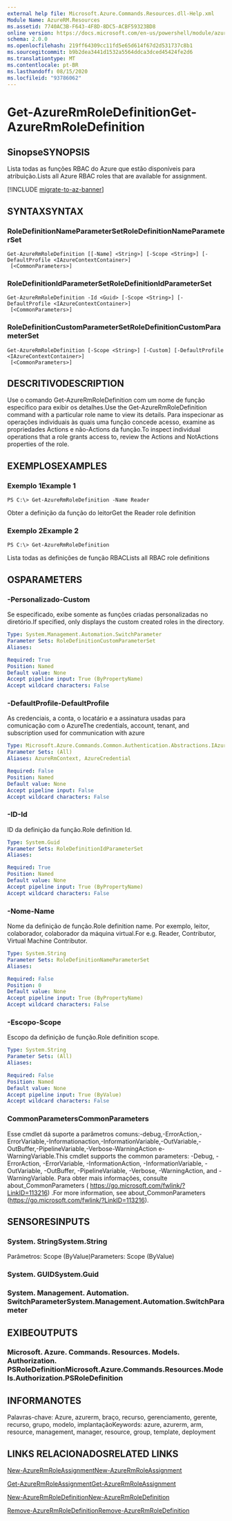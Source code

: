 ```yaml
---
external help file: Microsoft.Azure.Commands.Resources.dll-Help.xml
Module Name: AzureRM.Resources
ms.assetid: 7740AC3B-F643-4F8D-8DC5-ACBF59323BD8
online version: https://docs.microsoft.com/en-us/powershell/module/azurerm.resources/get-azurermroledefinition
schema: 2.0.0
ms.openlocfilehash: 219ff64309cc11fd5e65d614f67d2d531737c8b1
ms.sourcegitcommit: b9b2dea3441d1532a5564ddca3dced45424fe2d6
ms.translationtype: MT
ms.contentlocale: pt-BR
ms.lasthandoff: 08/15/2020
ms.locfileid: "93786062"
---
```

# <span data-ttu-id="32d1f-101">Get-AzureRmRoleDefinition</span><span class="sxs-lookup"><span data-stu-id="32d1f-101">Get-AzureRmRoleDefinition</span></span>

## <span data-ttu-id="32d1f-102">Sinopse</span><span class="sxs-lookup"><span data-stu-id="32d1f-102">SYNOPSIS</span></span>
<span data-ttu-id="32d1f-103">Lista todas as funções RBAC do Azure que estão disponíveis para atribuição.</span><span class="sxs-lookup"><span data-stu-id="32d1f-103">Lists all Azure RBAC roles that are available for assignment.</span></span>

[!INCLUDE [migrate-to-az-banner](../../includes/migrate-to-az-banner.md)]

## <span data-ttu-id="32d1f-104">SYNTAX</span><span class="sxs-lookup"><span data-stu-id="32d1f-104">SYNTAX</span></span>

### <span data-ttu-id="32d1f-105">RoleDefinitionNameParameterSet</span><span class="sxs-lookup"><span data-stu-id="32d1f-105">RoleDefinitionNameParameterSet</span></span>
```
Get-AzureRmRoleDefinition [[-Name] <String>] [-Scope <String>] [-DefaultProfile <IAzureContextContainer>]
 [<CommonParameters>]
```

### <span data-ttu-id="32d1f-106">RoleDefinitionIdParameterSet</span><span class="sxs-lookup"><span data-stu-id="32d1f-106">RoleDefinitionIdParameterSet</span></span>
```
Get-AzureRmRoleDefinition -Id <Guid> [-Scope <String>] [-DefaultProfile <IAzureContextContainer>]
 [<CommonParameters>]
```

### <span data-ttu-id="32d1f-107">RoleDefinitionCustomParameterSet</span><span class="sxs-lookup"><span data-stu-id="32d1f-107">RoleDefinitionCustomParameterSet</span></span>
```
Get-AzureRmRoleDefinition [-Scope <String>] [-Custom] [-DefaultProfile <IAzureContextContainer>]
 [<CommonParameters>]
```

## <span data-ttu-id="32d1f-108">DESCRITIVO</span><span class="sxs-lookup"><span data-stu-id="32d1f-108">DESCRIPTION</span></span>
<span data-ttu-id="32d1f-109">Use o comando Get-AzureRmRoleDefinition com um nome de função específico para exibir os detalhes.</span><span class="sxs-lookup"><span data-stu-id="32d1f-109">Use the Get-AzureRmRoleDefinition command with a particular role name to view its details.</span></span>
<span data-ttu-id="32d1f-110">Para inspecionar as operações individuais às quais uma função concede acesso, examine as propriedades Actions e não-Actions da função.</span><span class="sxs-lookup"><span data-stu-id="32d1f-110">To inspect individual operations that a role grants access to, review the Actions and NotActions properties of the role.</span></span>

## <span data-ttu-id="32d1f-111">EXEMPLOS</span><span class="sxs-lookup"><span data-stu-id="32d1f-111">EXAMPLES</span></span>

### <span data-ttu-id="32d1f-112">Exemplo 1</span><span class="sxs-lookup"><span data-stu-id="32d1f-112">Example 1</span></span>
```
PS C:\> Get-AzureRmRoleDefinition -Name Reader
```

<span data-ttu-id="32d1f-113">Obter a definição da função do leitor</span><span class="sxs-lookup"><span data-stu-id="32d1f-113">Get the Reader role definition</span></span>

### <span data-ttu-id="32d1f-114">Exemplo 2</span><span class="sxs-lookup"><span data-stu-id="32d1f-114">Example 2</span></span>
```
PS C:\> Get-AzureRmRoleDefinition
```

<span data-ttu-id="32d1f-115">Lista todas as definições de função RBAC</span><span class="sxs-lookup"><span data-stu-id="32d1f-115">Lists all RBAC role definitions</span></span>

## <span data-ttu-id="32d1f-116">OS</span><span class="sxs-lookup"><span data-stu-id="32d1f-116">PARAMETERS</span></span>

### <span data-ttu-id="32d1f-117">-Personalizado</span><span class="sxs-lookup"><span data-stu-id="32d1f-117">-Custom</span></span>
<span data-ttu-id="32d1f-118">Se especificado, exibe somente as funções criadas personalizadas no diretório.</span><span class="sxs-lookup"><span data-stu-id="32d1f-118">If specified, only displays the custom created roles in the directory.</span></span>

```yaml
Type: System.Management.Automation.SwitchParameter
Parameter Sets: RoleDefinitionCustomParameterSet
Aliases:

Required: True
Position: Named
Default value: None
Accept pipeline input: True (ByPropertyName)
Accept wildcard characters: False
```

### <span data-ttu-id="32d1f-119">-DefaultProfile</span><span class="sxs-lookup"><span data-stu-id="32d1f-119">-DefaultProfile</span></span>
<span data-ttu-id="32d1f-120">As credenciais, a conta, o locatário e a assinatura usadas para comunicação com o Azure</span><span class="sxs-lookup"><span data-stu-id="32d1f-120">The credentials, account, tenant, and subscription used for communication with azure</span></span>

```yaml
Type: Microsoft.Azure.Commands.Common.Authentication.Abstractions.IAzureContextContainer
Parameter Sets: (All)
Aliases: AzureRmContext, AzureCredential

Required: False
Position: Named
Default value: None
Accept pipeline input: False
Accept wildcard characters: False
```

### <span data-ttu-id="32d1f-121">-ID</span><span class="sxs-lookup"><span data-stu-id="32d1f-121">-Id</span></span>
<span data-ttu-id="32d1f-122">ID da definição da função.</span><span class="sxs-lookup"><span data-stu-id="32d1f-122">Role definition Id.</span></span>

```yaml
Type: System.Guid
Parameter Sets: RoleDefinitionIdParameterSet
Aliases:

Required: True
Position: Named
Default value: None
Accept pipeline input: True (ByPropertyName)
Accept wildcard characters: False
```

### <span data-ttu-id="32d1f-123">-Nome</span><span class="sxs-lookup"><span data-stu-id="32d1f-123">-Name</span></span>
<span data-ttu-id="32d1f-124">Nome da definição de função.</span><span class="sxs-lookup"><span data-stu-id="32d1f-124">Role definition name.</span></span>
<span data-ttu-id="32d1f-125">Por exemplo, leitor, colaborador, colaborador da máquina virtual.</span><span class="sxs-lookup"><span data-stu-id="32d1f-125">For e.g. Reader, Contributor, Virtual Machine Contributor.</span></span>

```yaml
Type: System.String
Parameter Sets: RoleDefinitionNameParameterSet
Aliases:

Required: False
Position: 0
Default value: None
Accept pipeline input: True (ByPropertyName)
Accept wildcard characters: False
```

### <span data-ttu-id="32d1f-126">-Escopo</span><span class="sxs-lookup"><span data-stu-id="32d1f-126">-Scope</span></span>
<span data-ttu-id="32d1f-127">Escopo da definição de função.</span><span class="sxs-lookup"><span data-stu-id="32d1f-127">Role definition scope.</span></span>

```yaml
Type: System.String
Parameter Sets: (All)
Aliases:

Required: False
Position: Named
Default value: None
Accept pipeline input: True (ByValue)
Accept wildcard characters: False
```

### <span data-ttu-id="32d1f-128">CommonParameters</span><span class="sxs-lookup"><span data-stu-id="32d1f-128">CommonParameters</span></span>
<span data-ttu-id="32d1f-129">Esse cmdlet dá suporte a parâmetros comuns:-debug,-ErrorAction,-ErrorVariable,-Informationaction,-InformationVariable,-OutVariable,-OutBuffer,-PipelineVariable,-Verbose-WarningAction e-WarningVariable.</span><span class="sxs-lookup"><span data-stu-id="32d1f-129">This cmdlet supports the common parameters: -Debug, -ErrorAction, -ErrorVariable, -InformationAction, -InformationVariable, -OutVariable, -OutBuffer, -PipelineVariable, -Verbose, -WarningAction, and -WarningVariable.</span></span> <span data-ttu-id="32d1f-130">Para obter mais informações, consulte about_CommonParameters ( https://go.microsoft.com/fwlink/?LinkID=113216) .</span><span class="sxs-lookup"><span data-stu-id="32d1f-130">For more information, see about_CommonParameters (https://go.microsoft.com/fwlink/?LinkID=113216).</span></span>

## <span data-ttu-id="32d1f-131">SENSORES</span><span class="sxs-lookup"><span data-stu-id="32d1f-131">INPUTS</span></span>

### <span data-ttu-id="32d1f-132">System. String</span><span class="sxs-lookup"><span data-stu-id="32d1f-132">System.String</span></span>
<span data-ttu-id="32d1f-133">Parâmetros: Scope (ByValue)</span><span class="sxs-lookup"><span data-stu-id="32d1f-133">Parameters: Scope (ByValue)</span></span>

### <span data-ttu-id="32d1f-134">System. GUID</span><span class="sxs-lookup"><span data-stu-id="32d1f-134">System.Guid</span></span>

### <span data-ttu-id="32d1f-135">System. Management. Automation. SwitchParameter</span><span class="sxs-lookup"><span data-stu-id="32d1f-135">System.Management.Automation.SwitchParameter</span></span>

## <span data-ttu-id="32d1f-136">EXIBE</span><span class="sxs-lookup"><span data-stu-id="32d1f-136">OUTPUTS</span></span>

### <span data-ttu-id="32d1f-137">Microsoft. Azure. Commands. Resources. Models. Authorization. PSRoleDefinition</span><span class="sxs-lookup"><span data-stu-id="32d1f-137">Microsoft.Azure.Commands.Resources.Models.Authorization.PSRoleDefinition</span></span>

## <span data-ttu-id="32d1f-138">INFORMA</span><span class="sxs-lookup"><span data-stu-id="32d1f-138">NOTES</span></span>
<span data-ttu-id="32d1f-139">Palavras-chave: Azure, azurerm, braço, recurso, gerenciamento, gerente, recurso, grupo, modelo, implantação</span><span class="sxs-lookup"><span data-stu-id="32d1f-139">Keywords: azure, azurerm, arm, resource, management, manager, resource, group, template, deployment</span></span>

## <span data-ttu-id="32d1f-140">LINKS RELACIONADOS</span><span class="sxs-lookup"><span data-stu-id="32d1f-140">RELATED LINKS</span></span>

[<span data-ttu-id="32d1f-141">New-AzureRmRoleAssignment</span><span class="sxs-lookup"><span data-stu-id="32d1f-141">New-AzureRmRoleAssignment</span></span>](./New-AzureRmRoleAssignment.md)

[<span data-ttu-id="32d1f-142">Get-AzureRmRoleAssignment</span><span class="sxs-lookup"><span data-stu-id="32d1f-142">Get-AzureRmRoleAssignment</span></span>](./Get-AzureRmRoleAssignment.md)

[<span data-ttu-id="32d1f-143">New-AzureRmRoleDefinition</span><span class="sxs-lookup"><span data-stu-id="32d1f-143">New-AzureRmRoleDefinition</span></span>](./New-AzureRmRoleDefinition.md)

[<span data-ttu-id="32d1f-144">Remove-AzureRmRoleDefinition</span><span class="sxs-lookup"><span data-stu-id="32d1f-144">Remove-AzureRmRoleDefinition</span></span>](./Remove-AzureRmRoleDefinition.md)

